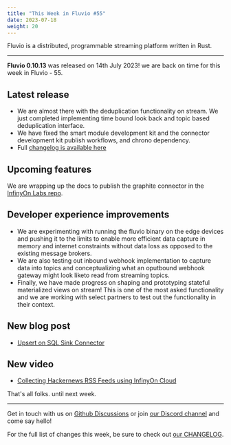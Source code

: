 ```yaml
---
title: "This Week in Fluvio #55"
date: 2023-07-18
weight: 20
---
```

Fluvio is a distributed, programmable streaming platform written in Rust.

---
**Fluvio 0.10.13** was released on 14th July 2023! we are back on time for this week in Fluvio - 55.

## Latest release
* We are almost there with the deduplication functionality on stream. We just completed implementing time bound look back and topic based deduplication interface.
* We have fixed the smart module development kit and the connector development kit publish workflows, and chrono dependency.
* Full [changelog is available here](https://github.com/infinyon/fluvio/blob/v0.10.13/CHANGELOG.md)

## Upcoming features
We are wrapping up the docs to publish the graphite connector in the [InfinyOn Labs repo](https://github.com/infinyon/labs-projects).

## Developer experience improvements
* We are experimenting with running the fluvio binary on the edge devices and pushing it to the limits to enable more efficient data capture in memory and internet constraints without data loss as opposed to the existing message brokers.
* We are also testing out inbound webhook implementation to capture data into topics and conceptualizing what an oputbound webhook gateway might look liketo read from streaming topics.
* Finally, we have made progress on shaping and prototyping stateful materialized views on stream! This is one of the most asked functionality and we are working with select partners to test out the functionality in their context.

## New blog post
* [Upsert on SQL Sink Connector]

## New video
* [Collecting Hackernews RSS Feeds using InfinyOn Cloud]

That's all folks. until next week.

[Collecting Hackernews RSS Feeds using InfinyOn Cloud]: https://www.youtube.com/@InfinyOn

---

Get in touch with us on [Github Discussions] or join [our Discord channel] and come say hello!

For the full list of changes this week, be sure to check out [our CHANGELOG].

[Fluvio open source]: https://github.com/infinyon/fluvio
[our CHANGELOG]: https://github.com/infinyon/fluvio/blob/master/CHANGELOG.md
[our Discord channel]: https://discordapp.com/invite/bBG2dTz
[Github Discussions]: https://github.com/infinyon/fluvio/discussions

[Upsert on SQL Sink Connector]: ../docs/hub/connectors/outbound/sql#upsert-usage-example
